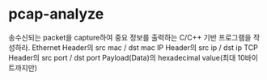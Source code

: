 # pcap-analyze
송수신되는 packet을 capture하여 중요 정보를 출력하는 C/C++ 기반 프로그램을 작성하라.  Ethernet Header의 src mac / dst mac IP Header의 src ip / dst ip TCP Header의 src port / dst port Payload(Data)의 hexadecimal value(최대 10바이트까지만)
